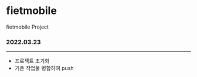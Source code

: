 # fietmobile

fietmobile Project

### 2022.03.23
-----------------------------
- 프로젝트 초기화
- 기존 작업물 병합하여 push
